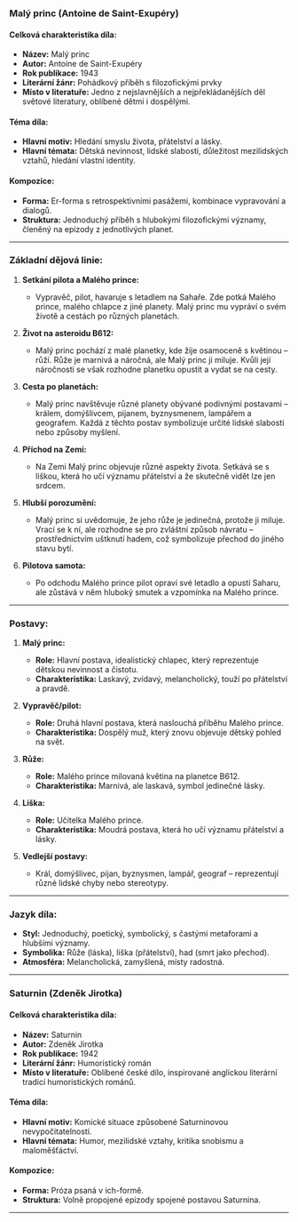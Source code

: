 ### **Malý princ (Antoine de Saint-Exupéry)**  

#### **Celková charakteristika díla:**  
- **Název:** Malý princ  
- **Autor:** Antoine de Saint-Exupéry  
- **Rok publikace:** 1943  
- **Literární žánr:** Pohádkový příběh s filozofickými prvky  
- **Místo v literatuře:** Jedno z nejslavnějších a nejpřekládanějších děl světové literatury, oblíbené dětmi i dospělými.  

#### **Téma díla:**  
- **Hlavní motiv:** Hledání smyslu života, přátelství a lásky.  
- **Hlavní témata:** Dětská nevinnost, lidské slabosti, důležitost mezilidských vztahů, hledání vlastní identity.  

#### **Kompozice:**  
- **Forma:** Er-forma s retrospektivními pasážemi, kombinace vypravování a dialogů.  
- **Struktura:** Jednoduchý příběh s hlubokými filozofickými významy, členěný na epizody z jednotlivých planet.  

---

### **Základní dějová linie:**  

1. **Setkání pilota a Malého prince:**  
   - Vypravěč, pilot, havaruje s letadlem na Sahaře. Zde potká Malého prince, malého chlapce z jiné planety. Malý princ mu vypráví o svém životě a cestách po různých planetách.  

2. **Život na asteroidu B612:**  
   - Malý princ pochází z malé planetky, kde žije osamoceně s květinou – růží. Růže je marnivá a náročná, ale Malý princ ji miluje. Kvůli její náročnosti se však rozhodne planetku opustit a vydat se na cesty.  

3. **Cesta po planetách:**  
   - Malý princ navštěvuje různé planety obývané podivnými postavami – králem, domýšlivcem, pijanem, byznysmenem, lampářem a geografem. Každá z těchto postav symbolizuje určité lidské slabosti nebo způsoby myšlení.  

4. **Příchod na Zemi:**  
   - Na Zemi Malý princ objevuje různé aspekty života. Setkává se s liškou, která ho učí významu přátelství a že skutečně vidět lze jen srdcem.  

5. **Hlubší porozumění:**  
   - Malý princ si uvědomuje, že jeho růže je jedinečná, protože ji miluje. Vrací se k ní, ale rozhodne se pro zvláštní způsob návratu – prostřednictvím uštknutí hadem, což symbolizuje přechod do jiného stavu bytí.  

6. **Pilotova samota:**  
   - Po odchodu Malého prince pilot opraví své letadlo a opustí Saharu, ale zůstává v něm hluboký smutek a vzpomínka na Malého prince.  

---

### **Postavy:**  

1. **Malý princ:**  
   - **Role:** Hlavní postava, idealistický chlapec, který reprezentuje dětskou nevinnost a čistotu.  
   - **Charakteristika:** Laskavý, zvídavý, melancholický, touží po přátelství a pravdě.  

2. **Vypravěč/pilot:**  
   - **Role:** Druhá hlavní postava, která naslouchá příběhu Malého prince.  
   - **Charakteristika:** Dospělý muž, který znovu objevuje dětský pohled na svět.  

3. **Růže:**  
   - **Role:** Malého prince milovaná květina na planetce B612.  
   - **Charakteristika:** Marnivá, ale laskavá, symbol jedinečné lásky.  

4. **Liška:**  
   - **Role:** Učitelka Malého prince.  
   - **Charakteristika:** Moudrá postava, která ho učí významu přátelství a lásky.  

5. **Vedlejší postavy:**  
   - Král, domýšlivec, pijan, byznysmen, lampář, geograf – reprezentují různé lidské chyby nebo stereotypy.  

---

### **Jazyk díla:**  
- **Styl:** Jednoduchý, poetický, symbolický, s častými metaforami a hlubšími významy.  
- **Symbolika:** Růže (láska), liška (přátelství), had (smrt jako přechod).  
- **Atmosféra:** Melancholická, zamyšlená, místy radostná.  

---

### **Saturnin (Zdeněk Jirotka)**  

#### **Celková charakteristika díla:**  
- **Název:** Saturnin  
- **Autor:** Zdeněk Jirotka  
- **Rok publikace:** 1942  
- **Literární žánr:** Humoristický román  
- **Místo v literatuře:** Oblíbené české dílo, inspirované anglickou literární tradicí humoristických románů.  

#### **Téma díla:**  
- **Hlavní motiv:** Komické situace způsobené Saturninovou nevypočitatelností.  
- **Hlavní témata:** Humor, mezilidské vztahy, kritika snobismu a maloměšťáctví.  

#### **Kompozice:**  
- **Forma:** Próza psaná v ich-formě.  
- **Struktura:** Volně propojené epizody spojené postavou Saturnina.  

---

